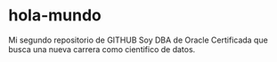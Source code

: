 # hola-mundo
Mi segundo repositorio de GITHUB
Soy DBA de Oracle Certificada que busca una nueva carrera como cientifico de datos.
